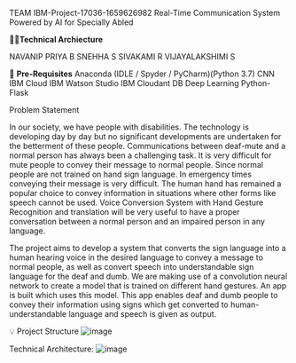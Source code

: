
TEAM IBM-Project-17036-1659626982
Real-Time Communication System Powered by AI for Specially Abled

👩‍👦**Technical Archiecture**


NAVANIP PRIYA B
SNEHHA S
SIVAKAMI R
VIJAYALAKSHIMI S

🎯 **Pre-Requisites** 
Anaconda (IDLE / Spyder / PyCharm)(Python 3.7)
CNN
IBM Cloud
IBM Watson Studio
IBM Cloudant DB
Deep Learning
Python-Flask

Problem Statement

In our society, we have people with disabilities. The technology is developing day by day but no significant developments are undertaken for the betterment of these people. Communications between deaf-mute and a normal person has always been a challenging task. It is very difficult for mute people to convey their message to normal people. Since normal people are not trained on hand sign language. In emergency times conveying their message is very difficult. The human hand has remained a popular choice to convey information in situations where other forms like speech cannot be used. Voice Conversion System with Hand Gesture Recognition and translation will be very useful to have a proper conversation between a normal person and an impaired person in any language.

The project aims to develop a system that converts the sign language into a human hearing voice in the desired language to convey a message to normal people, as well as convert speech into understandable sign language for the deaf and dumb. We are making use of a convolution neural network to create a model that is trained on different hand gestures. An app is built which uses this model. This app enables deaf and dumb people to convey their information using signs which get converted to human-understandable language and speech is given as output.


💡 Project Structure 
![image](https://user-images.githubusercontent.com/113359596/199239467-a2032b55-d6ac-43f0-88b3-877b07217c2b.png)

Technical Architecture:
![image](https://user-images.githubusercontent.com/113359596/199245854-e18d0440-5400-4a78-bc25-66e861965e33.png)

